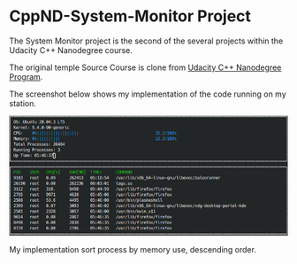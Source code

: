 # CppND-System-Monitor Project

The System Monitor project is the second of the several projects within the Udacity C++ Nanodegree course.  

The original temple Source Course is clone from [Udacity C++ Nanodegree Program](https://www.udacity.com/course/c-plus-plus-nanodegree--nd213). 

The screenshot below shows my implementation of the code running on my station.  

![System Monitor](images/Screenshot_20211115_135151.png)

My implementation sort process by memory use, descending order.